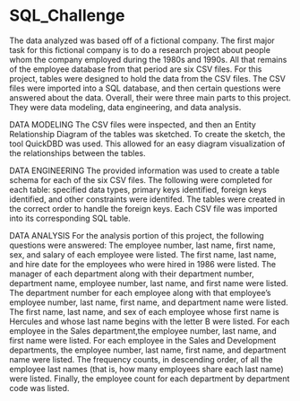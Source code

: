 # SQL_Challenge

The data analyzed was based off of a fictional company. The first major task for this fictional company is to do a research project about people whom the company employed during the 1980s and 1990s. All that remains of the employee database from that period are six CSV files.
For this project, tables were designed to hold the data from the CSV files. The CSV files were imported into a SQL database, and then certain questions were answered about the data.
Overall, their were three main parts to this project. They were data modeling, data engineering, and data analysis.

DATA MODELING
The CSV files were inspected, and then an Entity Relationship Diagram of the tables was sketched. To create the sketch, the tool QuickDBD was used. This allowed for an easy diagram visualization of the relationships between the tables. 

DATA ENGINEERING
The provided information was used to create a table schema for each of the six CSV files. The following were completed for each table: specified data types, primary keys identified, foreign keys identified, and other constraints were identifed.
The tables were created in the correct order to handle the foreign keys.
Each CSV file was imported into its corresponding SQL table.

DATA ANALYSIS
For the analysis portion of this project, the following questions were answered:
The employee number, last name, first name, sex, and salary of each employee were listed.
The first name, last name, and hire date for the employees who were hired in 1986 were listed.
The manager of each department along with their department number, department name, employee number, last name, and first name were listed.
The department number for each employee along with that employee’s employee number, last name, first name, and department name were listed.
The first name, last name, and sex of each employee whose first name is Hercules and whose last name begins with the letter B were listed.
For each employee in the Sales department,the employee number, last name, and first name were listed.
For each employee in the Sales and Development departments, the employee number, last name, first name, and department name were listed.
The frequency counts, in descending order, of all the employee last names (that is, how many employees share each last name) were listed.
Finally, the employee count for each department by department code was listed. 
